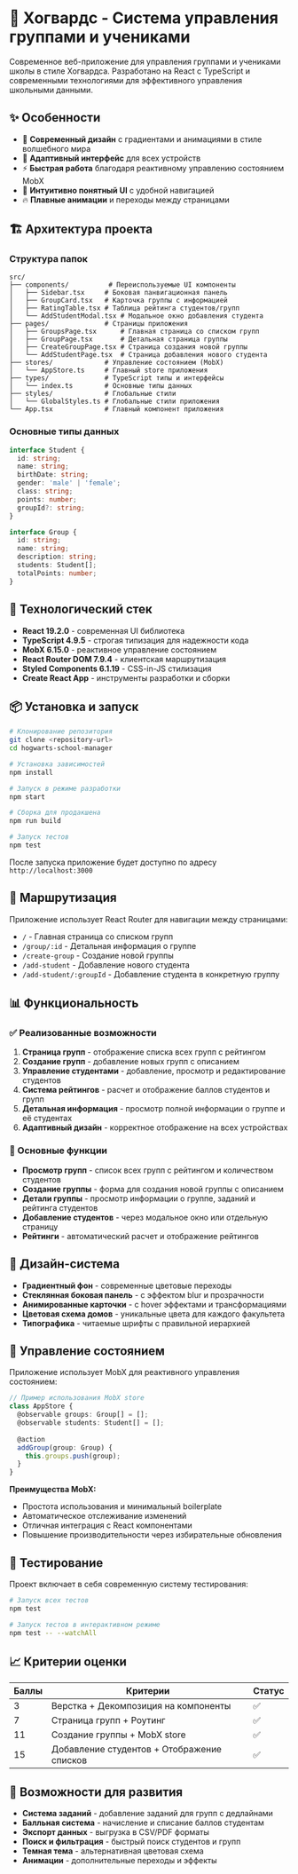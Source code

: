 # 🏰 Хогвардс - Система управления группами и учениками

Современное веб-приложение для управления группами и учениками школы в стиле Хогвардса. Разработано на React с TypeScript и современными технологиями для эффективного управления школьными данными.

## ✨ Особенности

- 🎨 **Современный дизайн** с градиентами и анимациями в стиле волшебного мира
- 📱 **Адаптивный интерфейс** для всех устройств
- ⚡ **Быстрая работа** благодаря реактивному управлению состоянием MobX
- 🎯 **Интуитивно понятный UI** с удобной навигацией
- 🔥 **Плавные анимации** и переходы между страницами

## 🏗️ Архитектура проекта

### Структура папок

```
src/
├── components/          # Переиспользуемые UI компоненты
│   ├── Sidebar.tsx     # Боковая панвигационная панель
│   ├── GroupCard.tsx   # Карточка группы с информацией
│   ├── RatingTable.tsx # Таблица рейтинга студентов/групп
│   └── AddStudentModal.tsx # Модальное окно добавления студента
├── pages/              # Страницы приложения
│   ├── GroupsPage.tsx      # Главная страница со списком групп
│   ├── GroupPage.tsx       # Детальная страница группы
│   ├── CreateGroupPage.tsx # Страница создания новой группы
│   └── AddStudentPage.tsx  # Страница добавления нового студента
├── stores/             # Управление состоянием (MobX)
│   └── AppStore.ts     # Главный store приложения
├── types/              # TypeScript типы и интерфейсы
│   └── index.ts        # Основные типы данных
├── styles/             # Глобальные стили
│   └── GlobalStyles.ts # Глобальные стили приложения
└── App.tsx             # Главный компонент приложения
```

### Основные типы данных

```typescript
interface Student {
  id: string;
  name: string;
  birthDate: string;
  gender: 'male' | 'female';
  class: string;
  points: number;
  groupId?: string;
}

interface Group {
  id: string;
  name: string;
  description: string;
  students: Student[];
  totalPoints: number;
}
```

## 🚀 Технологический стек

- **React 19.2.0** - современная UI библиотека
- **TypeScript 4.9.5** - строгая типизация для надежности кода
- **MobX 6.15.0** - реактивное управление состоянием
- **React Router DOM 7.9.4** - клиентская маршрутизация
- **Styled Components 6.1.19** - CSS-in-JS стилизация
- **Create React App** - инструменты разработки и сборки

## 📦 Установка и запуск

```bash
# Клонирование репозитория
git clone <repository-url>
cd hogwarts-school-manager

# Установка зависимостей
npm install

# Запуск в режиме разработки
npm start

# Сборка для продакшена
npm run build

# Запуск тестов
npm test
```

После запуска приложение будет доступно по адресу `http://localhost:3000`

## 🎯 Маршрутизация

Приложение использует React Router для навигации между страницами:

- `/` - Главная страница со списком групп
- `/group/:id` - Детальная информация о группе
- `/create-group` - Создание новой группы
- `/add-student` - Добавление нового студента
- `/add-student/:groupId` - Добавление студента в конкретную группу

## 📊 Функциональность

### ✅ Реализованные возможности

1. **Страница групп** - отображение списка всех групп с рейтингом
2. **Создание групп** - добавление новых групп с описанием
3. **Управление студентами** - добавление, просмотр и редактирование студентов
4. **Система рейтингов** - расчет и отображение баллов студентов и групп
5. **Детальная информация** - просмотр полной информации о группе и её студентах
6. **Адаптивный дизайн** - корректное отображение на всех устройствах

### 🔄 Основные функции

- **Просмотр групп** - список всех групп с рейтингом и количеством студентов
- **Создание группы** - форма для создания новой группы с описанием
- **Детали группы** - просмотр информации о группе, заданий и рейтинга студентов
- **Добавление студентов** - через модальное окно или отдельную страницу
- **Рейтинги** - автоматический расчет и отображение рейтингов

## 🎨 Дизайн-система

- **Градиентный фон** - современные цветовые переходы
- **Стеклянная боковая панель** - с эффектом blur и прозрачности
- **Анимированные карточки** - с hover эффектами и трансформациями
- **Цветовая схема домов** - уникальные цвета для каждого факультета
- **Типографика** - читаемые шрифты с правильной иерархией

## 🔧 Управление состоянием

Приложение использует MobX для реактивного управления состоянием:

```typescript
// Пример использования MobX store
class AppStore {
  @observable groups: Group[] = [];
  @observable students: Student[] = [];
  
  @action
  addGroup(group: Group) {
    this.groups.push(group);
  }
}
```

**Преимущества MobX:**
- Простота использования и минимальный boilerplate
- Автоматическое отслеживание изменений
- Отличная интеграция с React компонентами
- Повышение производительности через избирательные обновления

## 🧪 Тестирование

Проект включает в себя современную систему тестирования:

```bash
# Запуск всех тестов
npm test

# Запуск тестов в интерактивном режиме
npm test -- --watchAll
```

## 📈 Критерии оценки

| Баллы | Критерии | Статус |
|-------|----------|--------|
| 3     | Верстка + Декомпозиция на компоненты | ✅ |
| 7     | Страница групп + Роутинг | ✅ |
| 11    | Создание группы + MobX store | ✅ |
| 15    | Добавление студентов + Отображение списков | ✅ |

## 🔮 Возможности для развития

- **Система заданий** - добавление заданий для групп с дедлайнами
- **Балльная система** - начисление и списание баллов студентам
- **Экспорт данных** - выгрузка в CSV/PDF форматы
- **Поиск и фильтрация** - быстрый поиск студентов и групп
- **Темная тема** - альтернативная цветовая схема
- **Анимации** - дополнительные переходы и эффекты
